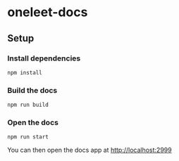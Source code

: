 # oneleet-docs

## Setup

### Install dependencies

```
npm install
```

### Build the docs

```
npm run build
```

### Open the docs

```
npm run start
```

You can then open the docs app at [http://localhost:2999](http://localhost:2999)
